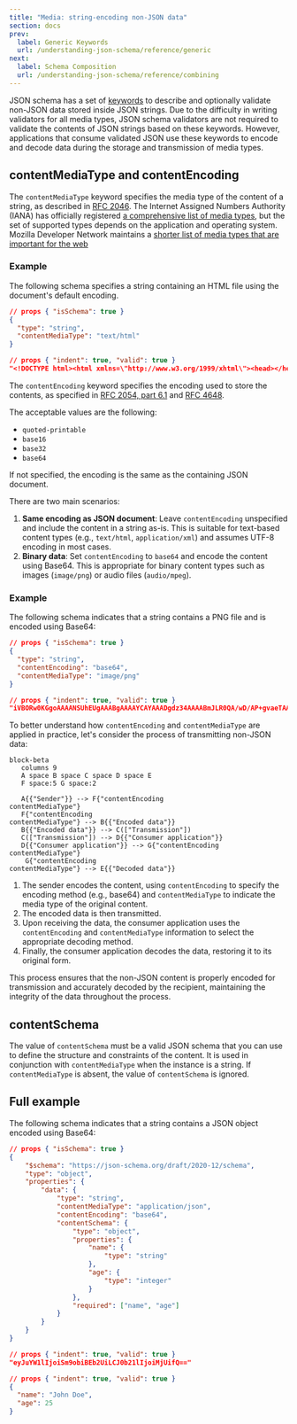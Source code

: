 ```yaml
---
title: "Media: string-encoding non-JSON data"
section: docs
prev: 
  label: Generic Keywords
  url: /understanding-json-schema/reference/generic
next: 
  label: Schema Composition
  url: /understanding-json-schema/reference/combining
---
```


<Keywords label="single: non-JSON data single: media"/>

<Star label="New in draft 7" />

JSON schema has a set of [keywords](../../learn/glossary#keyword) to describe and optionally validate non-JSON data stored inside JSON strings. Due to the difficulty in writing validators for all media types, JSON schema validators are not required to validate the contents of JSON strings based on these keywords. However, applications that consume validated JSON use these keywords to encode and decode data during the storage and transmission of media types.

<Keywords label="single: contentMediaType single: media; contentMediaType" />

## contentMediaType and contentEncoding

The `contentMediaType` keyword specifies the media type of the content of a string, as described in [RFC 2046](https://tools.ietf.org/html/rfc2046). The Internet Assigned Numbers Authority (IANA) has officially registered [a comprehensive list of media types](http://www.iana.org/assignments/media-types/media-types.xhtml), but the set of supported types depends on the application and operating system. Mozilla Developer Network maintains a [shorter list of media types that are important for the web](https://developer.mozilla.org/en-US/docs/Web/HTTP/Basics_of_HTTP/MIME_types/Complete_list_of_MIME_types)

### Example 

The following schema specifies a string containing an HTML file using the document's default encoding.

```json
// props { "isSchema": true }
{
  "type": "string",
  "contentMediaType": "text/html"
}
```
```json
// props { "indent": true, "valid": true }
"<!DOCTYPE html><html xmlns=\"http://www.w3.org/1999/xhtml\"><head></head></html>"
```

<Keywords label="single: contentEncoding single: media; contentEncoding" />


The `contentEncoding` keyword specifies the encoding used to store the contents, as specified in [RFC 2054, part 6.1](https://tools.ietf.org/html/rfc2045) and [RFC 4648](https://datatracker.ietf.org/doc/html/rfc4648).

The acceptable values are the following:
- `quoted-printable`
- `base16` 
- `base32` 
- `base64` 
 
If not specified, the encoding is the same as the containing JSON document.

There are two main scenarios:

1. **Same encoding as JSON document**: Leave `contentEncoding` unspecified and include the content in a string as-is. This is suitable for text-based content types (e.g., `text/html`, `application/xml`) and assumes UTF-8 encoding in most cases.
2. **Binary data**: Set `contentEncoding` to `base64` and encode the content using Base64. This is appropriate for binary content types such as images (`image/png`) or audio files (`audio/mpeg`).


### Example

The following schema indicates that a string contains a PNG file and is encoded using Base64:

```json
// props { "isSchema": true }
{
  "type": "string",
  "contentEncoding": "base64",
  "contentMediaType": "image/png"
}
```
```json
// props { "indent": true, "valid": true }
"iVBORw0KGgoAAAANSUhEUgAAABgAAAAYCAYAAADgdz34AAAABmJLR0QA/wD/AP+gvaeTAAAA..."
```

To better understand how `contentEncoding` and `contentMediaType` are applied in practice, let's consider the process of transmitting non-JSON data:

<!--
![Role of contentEncoding and contenMediaType keywords in the transmission of non-JSON data](/img/media-keywords.png)
-->

```mermaid
block-beta
   columns 9
   A space B space C space D space E
   F space:5 G space:2

   A{{"Sender"}} --> F{"contentEncoding
contentMediaType"}
   F{"contentEncoding
contentMediaType"} --> B{{"Encoded data"}}
   B{{"Encoded data"}} --> C(["Transmission"])
   C(["Transmission"]) --> D{{"Consumer application"}}
   D{{"Consumer application"}} --> G{"contentEncoding
contentMediaType"}
    G{"contentEncoding
contentMediaType"} --> E{{"Decoded data"}}
```

1. The sender encodes the content, using `contentEncoding` to specify the encoding method (e.g., base64) and `contentMediaType` to indicate the media type of the original content.
2. The encoded data is then transmitted.
3. Upon receiving the data, the consumer application uses the `contentEncoding` and `contentMediaType` information to select the appropriate decoding method.
4. Finally, the consumer application decodes the data, restoring it to its original form.

This process ensures that the non-JSON content is properly encoded for transmission and accurately decoded by the recipient, maintaining the integrity of the data throughout the process.

<Keywords label="single: contentSchema single: media; contentSchema" />

## contentSchema
<Star label="New in draft 2019-09" />

The value of `contentSchema` must be a valid JSON schema that you can use to define the structure and constraints of the content. It is used in conjunction with `contentMediaType` when the instance is a string. If `contentMediaType` is absent, the value of `contentSchema` is ignored. 

## Full example

The following schema indicates that a string contains a JSON object encoded using Base64:

```json
// props { "isSchema": true }
{
    "$schema": "https://json-schema.org/draft/2020-12/schema",
    "type": "object",
    "properties": {
        "data": {
            "type": "string",
            "contentMediaType": "application/json",
            "contentEncoding": "base64",
            "contentSchema": {
                "type": "object",
                "properties": {
                    "name": {
                        "type": "string"
                    },
                    "age": {
                        "type": "integer"
                    }
                },
                "required": ["name", "age"]
            }
        }
    }
}
```
```json
// props { "indent": true, "valid": true }
"eyJuYW1lIjoiSm9obiBEb2UiLCJ0b21lIjoiMjUifQ=="
```

```json
// props { "indent": true, "valid": true }
{
  "name": "John Doe",
  "age": 25
}
```
